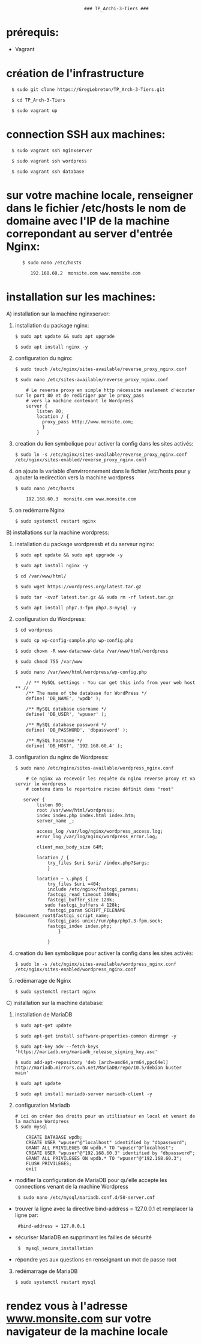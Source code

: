                                  ### TP_Archi-3-Tiers ###
 
 
 
# prérequis:

  - Vagrant
                                          
# création de l'infrastructure

      $ sudo git clone https://GregLebreton/TP_Arch-3-Tiers.git

      $ cd TP_Arch-3-Tiers 

      $ sudo vagrant up
    
# connection SSH aux machines:

      $ sudo vagrant ssh nginxserver

      $ sudo vagrant ssh wordpress

      $ sudo vagrant ssh database
      
# sur votre machine locale, renseigner dans le fichier /etc/hosts le nom de domaine avec l'IP de la machine correpondant au server d'entrée Nginx:

          $ sudo nano /etc/hosts

             192.168.60.2  monsite.com www.monsite.com


# installation sur les machines:
      
  A) installation sur la machine nginxserver:
  
   1) installation du package nginx:

          $ sudo apt update && sudo apt upgrade

          $ sudo apt install nginx -y
      
   2) configuration du nginx:

          $ sudo touch /etc/nginx/sites-available/reverse_proxy_nginx.conf
      
          $ sudo nano /etc/sites-available/reverse_proxy_nginx.conf

              # Le reverse proxy en simple http nécessite seulement d'écouter sur le port 80 et de rediriger par le proxy_pass
              # vers la machine contenant le Wordpress
              server {
                  listen 80;
                  location / {
                    proxy_pass http://www.monsite.com;
                    }
                  }
                  
   3) creation du lien symbolique pour activer la config dans les sites activés:

          $ sudo ln -s /etc/nginx/sites-available/reverse_proxy_nginx.conf /etc/nginx/sites-enabled/reverse_proxy_nginx.conf
                  
   4) on ajoute la variable d'envirronnement dans le fichier /etc/hosts pour y ajouter la redirection vers la machine wordpress

          $ sudo nano /etc/hosts
          
              192.168.60.3  monsite.com www.monsite.com
                  
   5) on redémarre Nginx

          $ sudo systemctl restart nginx
      
      
  B) installations sur la machine wordpress:
  
   1) installation du package wordpressb et du serveur nginx:

          $ sudo apt update && sudo apt upgrade -y

          $ sudo apt install nginx -y

          $ cd /var/www/html/

          $ sudo wget https://wordpress.org/latest.tar.gz

          $ sudo tar -xvzf latest.tar.gz && sudo rm -rf latest.tar.gz
          
          $ sudo apt install php7.3-fpm php7.3-mysql -y
      
   2) configuration du Wordpress:
 
          $ cd wordpress

          $ sudo cp wp-config-sample.php wp-config.php

          $ sudo chown -R www-data:www-data /var/www/html/wordpress

          $ sudo chmod 755 /var/www
          
          $ sudo nano /var/www/html/wordpress/wp-config.php

              // ** MySQL settings - You can get this info from your web host ** //
              /** The name of the database for WordPress */
              define( 'DB_NAME', 'wpdb' );

              /** MySQL database username */
              define( 'DB_USER', 'wpuser' );

              /** MySQL database password */
              define( 'DB_PASSWORD', 'dbpassword' );

              /** MySQL hostname */
              define( 'DB_HOST', '192.168.60.4' );

                 
   3) configuration du nginx de Wordpress:
 
          $ sudo nano /etc/nginx/sites-available/wordpress_nginx.conf

              # Ce nginx va recevoir les requête du nginx reverse proxy et va servir le wordpress
              # contenu dans le repertoire racine définit dans "root"
             
             server {
                  listen 80;
                  root /var/www/html/wordpress;
                  index index.php index.html index.htm;
                  server_name _;

                  access_log /var/log/nginx/wordpress_access.log;
                  error_log /var/log/nginx/wordpress_error.log;

                  client_max_body_size 64M;

                  location / {
                      try_files $uri $uri/ /index.php?$args;
                      }

                  location ~ \.php$ {
                      try_files $uri =404;
                      include /etc/nginx/fastcgi_params;
                      fastcgi_read_timeout 3600s;
                      fastcgi_buffer_size 128k;
                     sudo fastcgi_buffers 4 128k;
                      fastcgi_param SCRIPT_FILENAME $document_root$fastcgi_script_name;
                      fastcgi_pass unix:/run/php/php7.3-fpm.sock;
                      fastcgi_index index.php;
                          }

                      }
                      
   4) creation du lien symbolique pour activer la config dans les sites activés:

          $ sudo ln -s /etc/nginx/sites-available/wordpress_nginx.conf /etc/nginx/sites-enabled/wordpress_nginx.conf
                      
   5) redémarrage de Nginx
                      
          $ sudo systemctl restart nginx
          
      
  C) installation sur la machine database:
  
   1) installation de MariaDB

          $ sudo apt-get update
    
          $ sudo apt-get install software-properties-common dirmngr -y

          $ sudo apt-key adv --fetch-keys 'https://mariadb.org/mariadb_release_signing_key.asc'

          $ sudo add-apt-repository 'deb [arch=amd64,arm64,ppc64el] http://mariadb.mirrors.ovh.net/MariaDB/repo/10.5/debian buster main'

          $ sudo apt update

          $ sudo apt install mariadb-server mariadb-client -y
          
   2) configuration Mariadb

          
          # ici on créer des droits pour un utilisateur en local et venant de la machine Wordpress
          $ sudo mysql
    
              CREATE DATABASE wpdb;
              CREATE USER "wpuser"@"localhost" identified by "dbpassword";
              GRANT ALL PRIVILEGES ON wpdb.* TO "wpuser"@"localhost";
              CREATE USER "wpuser"@"192.168.60.3" identified by "dbpassword";
              GRANT ALL PRIVILEGES ON wpdb.* TO "wpuser"@"192.168.60.3";
              FLUSH PRIVILEGES;
              exit
              
   * modifier la configuration de MariaDB pour qu'elle accepte les connections venant de la machine Wordpress
              
          $ sudo nano /etc/mysql/mariadb.conf.d/50-server.cnf
           
   * trouver la ligne avec la directive bind-address = 127.0.0.1 et remplacer la ligne par: 
   
          #bind-address = 127.0.0.1  
          
   * sécuriser MariaDB en supprimant les failles de sécurité

          $  mysql_secure_installation
           
   * répondre yes aux questions en renseignant un mot de passe root

   3) redémarrage de MariaDB

          $ sudo systemctl restart mysql
 
# rendez vous à l'adresse www.monsite.com sur votre navigateur de la machine locale    
       
      

